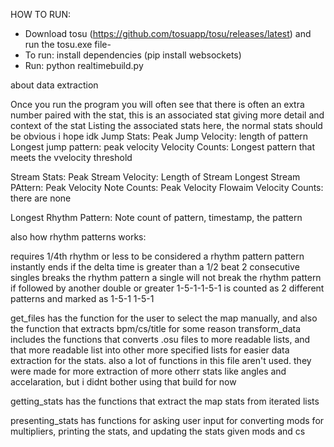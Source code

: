HOW TO RUN:
- Download tosu (https://github.com/tosuapp/tosu/releases/latest) and run the tosu.exe file- 
- To run: install dependencies (pip install websockets)
- Run: python realtimebuild.py




















about data extraction


Once you run the program you will often see that there is often an extra number paired with the stat, this is an associated stat giving more detail and context of the stat
Listing the associated stats here, the normal stats should be obvious i hope idk
Jump Stats:
Peak Jump Velocity: length of pattern
Longest jump pattern: peak velocity
Velocity Counts: Longest pattern that meets the vvelocity threshold

Stream Stats:
Peak Stream Velocity: Length of Stream 
Longest Stream PAttern: Peak Velocity
Note Counts: Peak Velocity
Flowaim Velocity Counts: there are none

Longest Rhythm Pattern: Note count of pattern, timestamp, the pattern

also how rhythm patterns works:

requires 1/4th rhythm or less to be considered a rhythm pattern
pattern instantly ends if the delta time is greater than a 1/2 beat
2 consecutive singles breaks the rhythm pattern
a single will not break the rhythm pattern if followed by another double or greater 
1-5-1-1-5-1
is counted as 2 different patterns and marked as
1-5-1
1-5-1

get_files has the function for the user to select the map manually, and also the function that extracts bpm/cs/title for some reason
transform_data includes the functions that converts .osu files to more readable lists, and that more readable list into other more specified lists for easier data extraction for the stats.
also a lot of functions in this file aren't used.  they were made for more extraction of more otherr stats like angles and accelaration, but i didnt bother using that build for now

getting_stats has the functions that extract the map stats from iterated lists

presenting_stats has functions for asking user input for converting mods for multipliers, printing the stats, and updating the stats given mods and cs 


